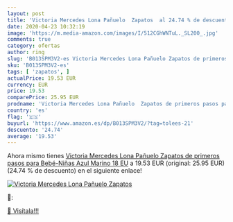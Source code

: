 ```yaml
---
layout: post
title: 'Victoria Mercedes Lona Pañuelo  Zapatos  al 24.74 % de descuento'
date: 2020-04-23 10:32:19
image: 'https://m.media-amazon.com/images/I/512CGhWNTuL._SL200_.jpg'
comments: true
category: ofertas
author: ring
slug: 'B013SPM3V2-es Victoria Mercedes Lona Pañuelo Zapatos de primeros pasos...'
sku: 'B013SPM3V2-es'
tags: [ 'zapatos', ]
actualPrice: 19.53 EUR
currency: EUR
price: 19.53
comparePrice: 25.95 EUR
prodname: 'Victoria Mercedes Lona Pañuelo  Zapatos de primeros pasos para Bebé-Niñas  Azul  Marino   18 EU'
country: 'es'
flag: '🇪🇸'
buyurl: 'https://www.amazon.es/dp/B013SPM3V2/?tag=tolees-21'
descuento: '24.74'
average: '19.53'
---
```


Ahora mismo tienes [Victoria Mercedes Lona Pañuelo  Zapatos de primeros pasos para Bebé-Niñas  Azul  Marino   18 EU](https://www.amazon.es/dp/B013SPM3V2/?tag=tolees-21) a 19.53 EUR (original: 25.95 EUR) (24.74 %  de descuento) en el siguiente enlace!

[![Victoria Mercedes Lona Pañuelo  Zapatos ](https://m.media-amazon.com/images/I/512CGhWNTuL._SL200_.jpg)](https://www.amazon.es/dp/B013SPM3V2/?tag=tolees-21)

🔎:


[🛒 Visítala!!!](https://www.amazon.es/dp/B013SPM3V2/?tag=tolees-21)
